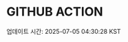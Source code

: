 # GITHUB ACTION
  <!-- START_UPDATED_TIME -->
  업데이트 시간: 2025-07-05 04:30:28 KST
  <!-- END_UPDATED_TIME -->
